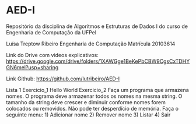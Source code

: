 # AED-I
Repositório da disciplina de Algoritmos e Estruturas de Dados I do curso de Engenharia de Computação da UFPel

Luísa Treptow Ribeiro
Engenharia de Computação 
Matrícula 20103614

Link do Drive com videos explicativos: https://drive.google.com/drive/folders/1XAWGge1BeKePbCBW9CgsCxTDHYGN6mel?usp=sharing

Link Github: https://github.com/lutribeiro/AED-I

Lista 1
    Exercicio_1
        Hello World
    Exercicio_2
        Faça um programa que armazena nomes. O programa deve armazenar todos os nomes na mesma string.
        O tamanho da string deve crescer e diminuir conforme nomes forem colocados ou removidos. 
        Não pode ter desperdício de memória.
        Faça o seguinte menu:
        1) Adicionar nome
        2) Remover nome
        3) Listar
        4) Sair 
